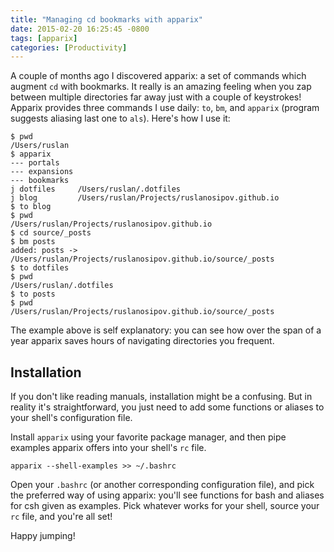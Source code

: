 ```yaml
---
title: "Managing cd bookmarks with apparix"
date: 2015-02-20 16:25:45 -0800
tags: [apparix]
categories: [Productivity]
---
```


A couple of months ago I discovered apparix: a set of commands which augment
`cd` with bookmarks. It really is an amazing feeling when you zap between
multiple directories far away just with a couple of keystrokes! Apparix
provides three commands I use daily: `to`, `bm`, and `apparix` (program
suggests aliasing last one to `als`). Here's how I use it:

	$ pwd
	/Users/ruslan
	$ apparix
	--- portals
	--- expansions
	--- bookmarks
	j dotfiles     /Users/ruslan/.dotfiles
	j blog         /Users/ruslan/Projects/ruslanosipov.github.io
	$ to blog
	$ pwd
	/Users/ruslan/Projects/ruslanosipov.github.io
	$ cd source/_posts
	$ bm posts
	added: posts -> /Users/ruslan/Projects/ruslanosipov.github.io/source/_posts
	$ to dotfiles
	$ pwd
	/Users/ruslan/.dotfiles
	$ to posts
	$ pwd
	/Users/ruslan/Projects/ruslanosipov.github.io/source/_posts

The example above is self explanatory: you can see how over the span of a year
apparix saves hours of navigating directories you frequent.

## Installation

If you don't like reading manuals, installation might be a confusing. But in
reality it's straightforward, you just need to add some functions or aliases to
your shell's configuration file.

Install `apparix` using your favorite package manager, and then pipe examples
apparix offers into your shell's `rc` file.

    apparix --shell-examples >> ~/.bashrc

Open your `.bashrc` (or another corresponding configuration file), and pick the
preferred way of using apparix: you'll see functions for bash and aliases for
csh given as examples. Pick whatever works for your shell, source your `rc`
file, and you're all set!

Happy jumping!
